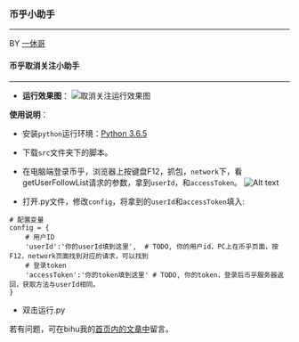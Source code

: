 ### 币乎小助手
---

BY [一休哥](https://bihu.com/people/197646)

#### 币乎取消关注小助手
---
- **运行效果图**：
![取消关注运行效果图](https://bihu2001.oss-cn-shanghai.aliyuncs.com/img/e168d5b9260bd21b4ca39fd78bcb800b.gif?x-oss-process=style/size_lg)

**使用说明**：
- 安装`python`运行环境：[Python 3.6.5](https://www.python.org/ftp/python/3.6.5/python-3.6.5.exe)
- 下载`src`文件夹下的脚本。
- 在电脑端登录币乎，浏览器上按键盘F12，抓包，`network`下，看getUserFollowList请求的参数，拿到`userId`，和`accessToken`。
![Alt text](https://bihu2001.oss-cn-shanghai.aliyuncs.com/img/28746efe93791033372a1718621fa77e.png?x-oss-process=style/size_lg)

- 打开.py文件，修改`config`，将拿到的`userId`和`accessToken`填入:
```
# 配置变量
config = {
    # 用户ID
    'userId':'你的userId填到这里',  # TODO, 你的用户id，PC上在币乎页面，按F12，network页面找到对应的请求，可以找到
    # 登录token
    'accessToken':'你的token填到这里' # TODO, 你的token，登录后币乎服务器返回，获取方法与userId相同。
}
```
- 双击运行.py

若有问题，可在bihu我的[首页内的文章中](https://bihu.com/people/197646)留言。
